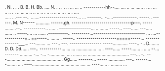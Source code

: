 .     N.  .  .  .   B. B.     H.  Bb.  ....  N.  .   . . .   .. ... ... .. -----------hh--.... .... .. ... ...... .. ... ... .. ..
.  . .. ... .. .. .. .. .. . .. .. .. .. .. . .. . ....    
..... ...---
--.. .......-------------------... 
... -------.. -.....------------.  -----.. ------.    M. N------
........... ------.gh. ------------------------------p---.  -----
.........--.. -----------..       .....  . ----------------... 
.. ....... -----.. ----...... 
---..... ......   .. -----.... ... ...... .----------.. ---------...--------------------------
... ....------------=.. ==-----.. ....... . -----.. --------------------=====-----... 
--------------___... ---........ ...  ---.. ---.  ----------------
-----............  ----.. -.. D........  D.   D. Dd...... ---.. -----------... 
... ... ................ ... . ----...... -----....... . ..... --... -------
.......... -... -... -............. .... ....... ... 
................................. ---... -.. 
---....................... .....................     Gg...... -------... -----
............. ---.. ------... -........ 
.... ----...................... 
........... 
... ....    ... ----...... . 
......... 
... 
